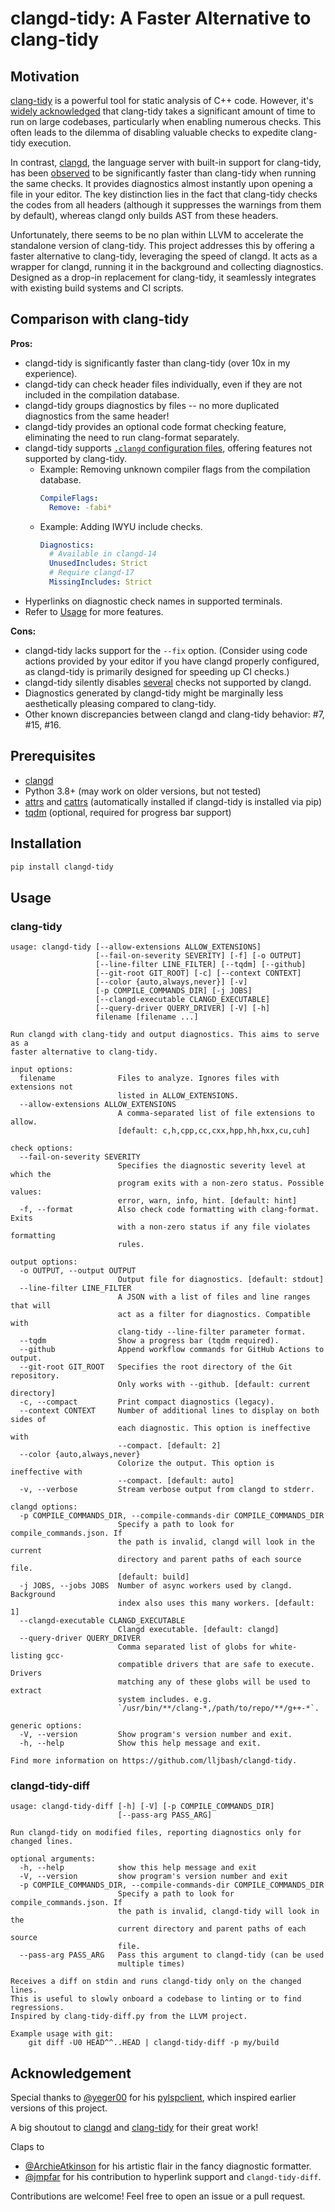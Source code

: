 # clangd-tidy: A Faster Alternative to clang-tidy

## Motivation

[clang-tidy](https://clang.llvm.org/extra/clang-tidy/) is a powerful tool for static analysis of C++ code. However, it's [widely acknowledged](https://www.google.com/search?q=clang-tidy+slow) that clang-tidy takes a significant amount of time to run on large codebases, particularly when enabling numerous checks. This often leads to the dilemma of disabling valuable checks to expedite clang-tidy execution.

In contrast, [clangd](https://clangd.llvm.org/), the language server with built-in support for clang-tidy, has been [observed](https://stackoverflow.com/questions/76531831/why-is-clang-tidy-in-clangd-so-much-faster-than-run-clang-tidy-itself) to be significantly faster than clang-tidy when running the same checks. It provides diagnostics almost instantly upon opening a file in your editor. The key distinction lies in the fact that clang-tidy checks the codes from all headers (although it suppresses the warnings from them by default), whereas clangd only builds AST from these headers.

Unfortunately, there seems to be no plan within LLVM to accelerate the standalone version of clang-tidy. This project addresses this by offering a faster alternative to clang-tidy, leveraging the speed of clangd. It acts as a wrapper for clangd, running it in the background and collecting diagnostics. Designed as a drop-in replacement for clang-tidy, it seamlessly integrates with existing build systems and CI scripts.

## Comparison with clang-tidy

**Pros:**

- clangd-tidy is significantly faster than clang-tidy (over 10x in my experience).
- clangd-tidy can check header files individually, even if they are not included in the compilation database.
- clangd-tidy groups diagnostics by files -- no more duplicated diagnostics from the same header!
- clangd-tidy provides an optional code format checking feature, eliminating the need to run clang-format separately.
- clangd-tidy supports [`.clangd` configuration files](https://clangd.llvm.org/config), offering features not supported by clang-tidy.
  - Example: Removing unknown compiler flags from the compilation database.
    ```yaml
    CompileFlags:
      Remove: -fabi*
    ```
  - Example: Adding IWYU include checks.
    ```yaml
    Diagnostics:
      # Available in clangd-14
      UnusedIncludes: Strict
      # Require clangd-17
      MissingIncludes: Strict
    ```
- Hyperlinks on diagnostic check names in supported terminals.
- Refer to [Usage](#usage) for more features.

**Cons:**

- clangd-tidy lacks support for the `--fix` option. (Consider using code actions provided by your editor if you have clangd properly configured, as clangd-tidy is primarily designed for speeding up CI checks.)
- clangd-tidy silently disables [several](https://github.com/llvm/llvm-project/blob/main/clang-tools-extra/clangd/TidyProvider.cpp#L197) checks not supported by clangd.
- Diagnostics generated by clangd-tidy might be marginally less aesthetically pleasing compared to clang-tidy.
- Other known discrepancies between clangd and clang-tidy behavior: #7, #15, #16.

## Prerequisites

- [clangd](https://clangd.llvm.org/)
- Python 3.8+ (may work on older versions, but not tested)
- [attrs](https://www.attrs.org/) and [cattrs](https://catt.rs/) (automatically installed if clangd-tidy is installed via pip)
- [tqdm](https://github.com/tqdm/tqdm) (optional, required for progress bar support)

## Installation

```bash
pip install clangd-tidy
```

## Usage

### clang-tidy

```
usage: clangd-tidy [--allow-extensions ALLOW_EXTENSIONS]
                   [--fail-on-severity SEVERITY] [-f] [-o OUTPUT]
                   [--line-filter LINE_FILTER] [--tqdm] [--github]
                   [--git-root GIT_ROOT] [-c] [--context CONTEXT]
                   [--color {auto,always,never}] [-v]
                   [-p COMPILE_COMMANDS_DIR] [-j JOBS]
                   [--clangd-executable CLANGD_EXECUTABLE]
                   [--query-driver QUERY_DRIVER] [-V] [-h]
                   filename [filename ...]

Run clangd with clang-tidy and output diagnostics. This aims to serve as a
faster alternative to clang-tidy.

input options:
  filename              Files to analyze. Ignores files with extensions not
                        listed in ALLOW_EXTENSIONS.
  --allow-extensions ALLOW_EXTENSIONS
                        A comma-separated list of file extensions to allow.
                        [default: c,h,cpp,cc,cxx,hpp,hh,hxx,cu,cuh]

check options:
  --fail-on-severity SEVERITY
                        Specifies the diagnostic severity level at which the
                        program exits with a non-zero status. Possible values:
                        error, warn, info, hint. [default: hint]
  -f, --format          Also check code formatting with clang-format. Exits
                        with a non-zero status if any file violates formatting
                        rules.

output options:
  -o OUTPUT, --output OUTPUT
                        Output file for diagnostics. [default: stdout]
  --line-filter LINE_FILTER
                        A JSON with a list of files and line ranges that will
                        act as a filter for diagnostics. Compatible with
                        clang-tidy --line-filter parameter format.
  --tqdm                Show a progress bar (tqdm required).
  --github              Append workflow commands for GitHub Actions to output.
  --git-root GIT_ROOT   Specifies the root directory of the Git repository.
                        Only works with --github. [default: current directory]
  -c, --compact         Print compact diagnostics (legacy).
  --context CONTEXT     Number of additional lines to display on both sides of
                        each diagnostic. This option is ineffective with
                        --compact. [default: 2]
  --color {auto,always,never}
                        Colorize the output. This option is ineffective with
                        --compact. [default: auto]
  -v, --verbose         Stream verbose output from clangd to stderr.

clangd options:
  -p COMPILE_COMMANDS_DIR, --compile-commands-dir COMPILE_COMMANDS_DIR
                        Specify a path to look for compile_commands.json. If
                        the path is invalid, clangd will look in the current
                        directory and parent paths of each source file.
                        [default: build]
  -j JOBS, --jobs JOBS  Number of async workers used by clangd. Background
                        index also uses this many workers. [default: 1]
  --clangd-executable CLANGD_EXECUTABLE
                        Clangd executable. [default: clangd]
  --query-driver QUERY_DRIVER
                        Comma separated list of globs for white-listing gcc-
                        compatible drivers that are safe to execute. Drivers
                        matching any of these globs will be used to extract
                        system includes. e.g.
                        `/usr/bin/**/clang-*,/path/to/repo/**/g++-*`.

generic options:
  -V, --version         Show program's version number and exit.
  -h, --help            Show this help message and exit.

Find more information on https://github.com/lljbash/clangd-tidy.
```

### clangd-tidy-diff

```
usage: clangd-tidy-diff [-h] [-V] [-p COMPILE_COMMANDS_DIR]
                        [--pass-arg PASS_ARG]

Run clangd-tidy on modified files, reporting diagnostics only for changed lines.

optional arguments:
  -h, --help            show this help message and exit
  -V, --version         show program's version number and exit
  -p COMPILE_COMMANDS_DIR, --compile-commands-dir COMPILE_COMMANDS_DIR
                        Specify a path to look for compile_commands.json. If
                        the path is invalid, clangd-tidy will look in the
                        current directory and parent paths of each source
                        file.
  --pass-arg PASS_ARG   Pass this argument to clangd-tidy (can be used
                        multiple times)

Receives a diff on stdin and runs clangd-tidy only on the changed lines.
This is useful to slowly onboard a codebase to linting or to find regressions.
Inspired by clang-tidy-diff.py from the LLVM project.

Example usage with git:
    git diff -U0 HEAD^^..HEAD | clangd-tidy-diff -p my/build

```

## Acknowledgement

Special thanks to [@yeger00](https://github.com/yeger00) for his [pylspclient](https://github.com/yeger00/pylspclient), which inspired earlier versions of this project.

A big shoutout to [clangd](https://clangd.llvm.org/) and [clang-tidy](https://clang.llvm.org/extra/clang-tidy/) for their great work!

Claps to
- [@ArchieAtkinson](https://github.com/ArchieAtkinson) for his artistic flair in the fancy diagnostic formatter.
- [@jmpfar](https://github.com/jmpfar) for his contribution to hyperlink support and `clangd-tidy-diff`.

Contributions are welcome! Feel free to open an issue or a pull request.
